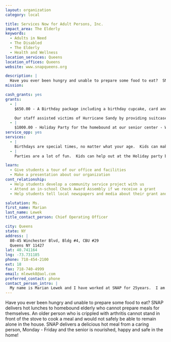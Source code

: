 ```yaml
---
layout: organization
category: local

title: Services Now for Adult Persons, Inc.
impact_area: The Elderly
keywords: 
  - Adults in Need
  - The Disabled
  - The Elderly
  - Health and Wellness
location_services: Queens
location_offices: Queens
website: www.snapqueens.org

description: |
  Have you ever been hungry and unable to prepare some food to eat?  SNAP delivers hot lunches to homebound elderly who cannot prepare meals for themselves.  An older person who is crippled with arthritis cannot stand in front of the stove to cook a meal and would not safely be able to remain alone in the house.  SNAP delivers a delicious hot meal from a caring person, Monday - Friday and the senior is nourished, happy and safe in the home!
mission: 

cash_grants: yes
grants: 
  - |
    $650.00 - A Birthday package including a birthday cupcake, card and candle to be delivered with their lunch to 325 homebound and lonely elderly on their birthday.

    Our staff assisted victims of Hurricane Sandy by providing suitcases for residents to store their few remaining possessions, cell phones and jackets.  We assisted a group of elders who d lived in Belle Harbor and lost their belongings in the Hurricane.
  - |
    $1000.00 - Holiday Party for the homebound at our senior center - We will provide transportation, a festive luncheon, decorations, gifts, and entertainment.
service_opp: yes
services: 
  - |
    Birthdays are special times, no matter what your age.  Kids can make birthday cards for the elderly which we will deliver with our Birthday packages on the senior's birthday.
  - |
    Parties are a lot of fun.  Kids can help out at the Holiday party by carrying trays of food to the seniors, dancing with them, or just simply talking with an elerly person.  You would make them so very happy!

learn: 
  - Give students a tour of our office and facilities
  - Make a presentation about our organization
cont_relationship: 
  - Help students develop a community service project with us
  - Attend an in-school Check Award Assembly if we receive a grant
  - Help students tell local newspapers and media about their grant and/or project with us

salutation: Ms.
first_name: Marian
last_name: Lewek
title_contact_person: Chief Operating Officer

city: Queens
state: NY
address: |
  80-45 Winchester Blvd, Bldg #4, CBU #29  
  Queens NY 11427
lat: 40.741164
lng: -73.731185
phone: 718-454-2100
ext: 18
fax: 718-740-4999
email: mlewek8@aol.com
preferred_contact: phone
contact_person_intro: |
  My name is Marian Lewek and I have worked at SNAP for 25years.  I am the Chief Operating Officer and it is my job to make sure that our seniors receive all of the services that they are entitled to.  The best part of my job is talking with the seniors and learning about their lives and listening to stories about themselves and their families and friends.
---
```

Have you ever been hungry and unable to prepare some food to eat?  SNAP delivers hot lunches to homebound elderly who cannot prepare meals for themselves.  An older person who is crippled with arthritis cannot stand in front of the stove to cook a meal and would not safely be able to remain alone in the house.  SNAP delivers a delicious hot meal from a caring person, Monday - Friday and the senior is nourished, happy and safe in the home!